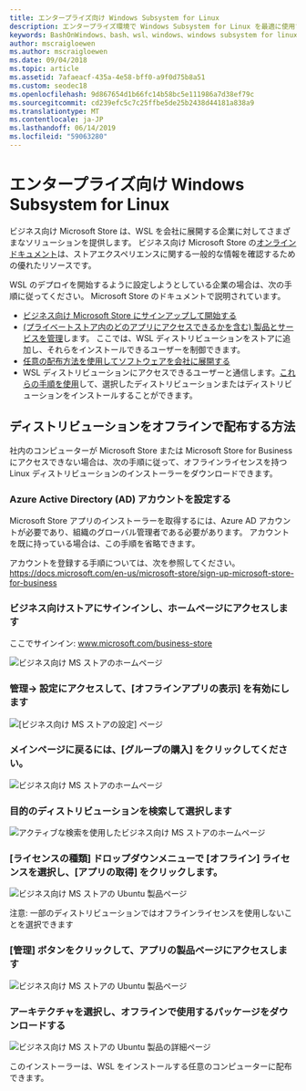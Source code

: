 ```yaml
---
title: エンタープライズ向け Windows Subsystem for Linux
description: エンタープライズ環境で Windows Subsystem for Linux を最適に使用する方法に関するリソースと手順です。
keywords: BashOnWindows、bash、wsl、windows、windows subsystem for linux、windowssubsystem、ubuntu、debian、suse、windows 10、enterprise、deployment、offline、パッケージング、ストア、ディストリビューション、インストール、インストール
author: mscraigloewen
ms.author: mscraigloewen
ms.date: 09/04/2018
ms.topic: article
ms.assetid: 7afaeacf-435a-4e58-bff0-a9f0d75b8a51
ms.custom: seodec18
ms.openlocfilehash: 9d867654d1b66fc14b58bc5e111986a7d38ef79c
ms.sourcegitcommit: cd239efc5c7c25ffbe5de25b2438d44181a838a9
ms.translationtype: MT
ms.contentlocale: ja-JP
ms.lasthandoff: 06/14/2019
ms.locfileid: "59063280"
---
```

# <a name="windows-subsystem-for-linux-for-enterprise"></a>エンタープライズ向け Windows Subsystem for Linux

ビジネス向け Microsoft Store は、WSL を会社に展開する企業に対してさまざまなソリューションを提供します。 ビジネス向け Microsoft Store の[オンラインドキュメント](https://docs.microsoft.com/en-us/microsoft-store/)は、ストアエクスペリエンスに関する一般的な情報を確認するための優れたリソースです。

WSL のデプロイを開始するように設定しようとしている企業の場合は、次の手順に従ってください。 Microsoft Store のドキュメントで説明されています。

* [ビジネス向け Microsoft Store にサインアップして開始する](https://docs.microsoft.com/en-us/microsoft-store/sign-up-microsoft-store-for-business-overview)
* [(プライベートストア内のどのアプリにアクセスできるかを含む) 製品とサービスを管理](https://docs.microsoft.com/en-us/microsoft-store/manage-apps-microsoft-store-for-business-overview)します。 ここでは、WSL ディストリビューションをストアに追加し、それらをインストールできるユーザーを制御できます。
* [任意の配布方法を使用してソフトウェアを会社に展開する](https://docs.microsoft.com/en-us/microsoft-store/distribute-apps-to-your-employees-microsoft-store-for-business)
* WSL ディストリビューションにアクセスできるユーザーと通信します。[これらの手順を使用](https://docs.microsoft.com/en-us/windows/wsl/install-win10)して、選択したディストリビューションまたはディストリビューションをインストールすることができます。 

## <a name="how-to-distribute-a-distro-offline"></a>ディストリビューションをオフラインで配布する方法

社内のコンピューターが Microsoft Store または Microsoft Store for Business にアクセスできない場合は、次の手順に従って、オフラインライセンスを持つ Linux ディストリビューションのインストーラーをダウンロードできます。 

### <a name="set-up-an-azure-active-directory-ad-account"></a>Azure Active Directory (AD) アカウントを設定する 

Microsoft Store アプリのインストーラーを取得するには、Azure AD アカウントが必要であり、組織のグローバル管理者である必要があります。 アカウントを既に持っている場合は、この手順を省略できます。

アカウントを登録する手順については、次を参照してください。 https://docs.microsoft.com/en-us/microsoft-store/sign-up-microsoft-store-for-business

### <a name="sign-into-the-store-for-business-and-go-to-the-homepage"></a>ビジネス向けストアにサインインし、ホームページにアクセスします
ここでサインイン: www.microsoft.com/business-store

![ビジネス向け MS ストアのホームページ](media/offlineinstallscreens/1-screen.png)

### <a name="go-to-manage-settings-and-enable-show-offline-apps"></a>管理-> 設定にアクセスして、[オフラインアプリの表示] を有効にします

![[ビジネス向け MS ストアの設定] ページ](media/offlineinstallscreens/2-screen.png)

### <a name="go-back-to-the-main-page-by-clicking-shop-for-my-group"></a>メインページに戻るには、[グループの購入] をクリックしてください。

![ビジネス向け MS ストアのホームページ](media/offlineinstallscreens/1-screen.png)

### <a name="search-for-your-desired-distro-and-select-it"></a>目的のディストリビューションを検索して選択します

![アクティブな検索を使用したビジネス向け MS ストアのホームページ](media/offlineinstallscreens/3-screen.png)

### <a name="select-an-offline-license-in-the-license-type-dropdown-menu-and-click-get-the-app"></a>[ライセンスの種類] ドロップダウンメニューで [オフライン] ライセンスを選択し、[アプリの取得] をクリックします。

![ビジネス向け MS ストアの Ubuntu 製品ページ](media/offlineinstallscreens/4-screen.png)

注意: 一部のディストリビューションではオフラインライセンスを使用しないことを選択できます

### <a name="click-the-manage-button-to-get-to-the-apps-product-page"></a>[管理] ボタンをクリックして、アプリの製品ページにアクセスします

![ビジネス向け MS ストアの Ubuntu 製品ページ](media/offlineinstallscreens/5-screen.png)

### <a name="select-your-architecture-and-download-the-package-for-offline-use"></a>アーキテクチャを選択し、オフラインで使用するパッケージをダウンロードする

![ビジネス向け MS ストアの Ubuntu 製品の詳細ページ](media/offlineinstallscreens/6-screen.png)

このインストーラーは、WSL をインストールする任意のコンピューターに配布できます。